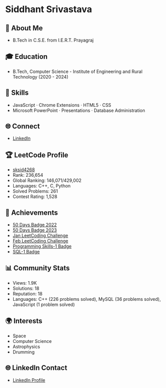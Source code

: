 # Siddhant Srivastava
## 👋 About Me
- B.Tech in C.S.E. from I.E.R.T. Prayagraj 



## 🎓 Education
- B.Tech, Computer Science - Institute of Engineering and Rural Technology (2020 - 2024)

## 🚀 Skills
- JavaScript · Chrome Extensions · HTML5 · CSS
- Microsoft PowerPoint · Presentations · Database Administration

## 🌐 Connect
- [LinkedIn](www.linkedin.com/in/siddhant-srivastava-389212211)

## 🏆 LeetCode Profile
- [sksid4268](https://leetcode.com/sksid4268/)
- Rank: 236,654
- Global Ranking: 146,071/429,002
- Languages: C++, C, Python
- Solved Problems: 261
- Contest Rating: 1,528

## 🌟 Achievements
- [50 Days Badge 2022](https://leetcode.com/static/images/badges/2022/lg/2022-annual-50.png)
- [50 Days Badge 2023](https://leetcode.com/static/images/badges/2023/lg/2023-annual-50.png)
- [Jan LeetCoding Challenge](https://leetcode.com/static/images/badges/dcc-2023-1.png)
- [Feb LeetCoding Challenge](https://leetcode.com/static/images/badges/dcc-2023-2.png)
- [Programming Skills-1 Badge](https://assets.leetcode.com/static_assets/others/%E7%BC%96%E7%A8%8B%E8%83%BD%E5%8A%9B_%E5%85%A5%E9%97%A8.png)
- [SQL-1 Badge](https://assets.leetcode.com/static_assets/others/SQLI.gif)

## 📊 Community Stats
- Views: 1.9K
- Solutions: 18
- Reputation: 18
- Languages: C++ (226 problems solved), MySQL (36 problems solved), JavaScript (1 problem solved)



## 🌍 Interests
- Space
- Computer Science
- Astrophysics
- Drumming



## 🌐 LinkedIn Contact
- [LinkedIn Profile](www.linkedin.com/in/siddhant-srivastava-389212211)
